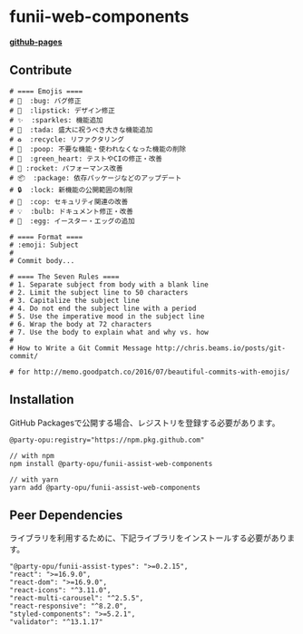 # funii-web-components

**[github-pages](https://party-opu.github.io/funii-assist-web-components/)**

## Contribute

```
# ==== Emojis ====
# 🐛  :bug: バグ修正
# 💄  :lipstick: デザイン修正
# ✨  :sparkles: 機能追加
# 🎉  :tada: 盛大に祝うべき大きな機能追加
# ♻️  :recycle: リファクタリング
# 💩  :poop: 不要な機能・使われなくなった機能の削除
# 💚  :green_heart: テストやCIの修正・改善
# 🚀 :rocket: パフォーマンス改善
# 📦  :package: 依存パッケージなどのアップデート
# 🔒  :lock: 新機能の公開範囲の制限
# 👮  :cop: セキュリティ関連の改善
# 💡  :bulb: ドキュメント修正・改善
# 🥚  :egg: イースター・エッグの追加

# ==== Format ====
# :emoji: Subject
#
# Commit body...

# ==== The Seven Rules ====
# 1. Separate subject from body with a blank line
# 2. Limit the subject line to 50 characters
# 3. Capitalize the subject line
# 4. Do not end the subject line with a period
# 5. Use the imperative mood in the subject line
# 6. Wrap the body at 72 characters
# 7. Use the body to explain what and why vs. how
#
# How to Write a Git Commit Message http://chris.beams.io/posts/git-commit/

# for http://memo.goodpatch.co/2016/07/beautiful-commits-with-emojis/
```

## Installation

GitHub Packagesで公開する場合、レジストリを登録する必要があります。

```
@party-opu:registry="https://npm.pkg.github.com"
```

```
// with npm
npm install @party-opu/funii-assist-web-components

// with yarn
yarn add @party-opu/funii-assist-web-components
```

## Peer Dependencies

ライブラリを利用するために、下記ライブラリをインストールする必要があります。

```
"@party-opu/funii-assist-types": ">=0.2.15",
"react": ">=16.9.0",
"react-dom": ">=16.9.0",
"react-icons": "^3.11.0",
"react-multi-carousel": "^2.5.5",
"react-responsive": "^8.2.0",
"styled-components": ">=5.2.1",
"validator": "^13.1.17"
```
